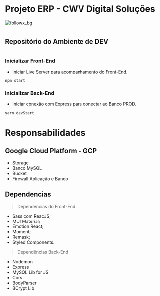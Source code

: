 # Projeto ERP - CWV Digital Soluções 

<img src="https://i.ibb.co/2hwkfdk/cover.png" alt="followx_bg" border="0" align="center">

#

## Repositório do Ambiente de DEV

#

### Inicializar Front-End

* Iniciar Live Server para acompanhamento do Front-End.

```
npm start
```

### Inicializar Back-End

* Iniciar conexão com Express para conectar ao Banco PROD.

```
yarn devStart
```

# Responsabilidades

## Google Cloud Platform - GCP

- Storage
- Banco MySQL
- Bucket
- Firewall Aplicação e Banco

## Dependencias

> Dependencias do Front-End

- Sass com ReacJS;
- MUI Material;
- Emotion React;
- Moment;
- Remask;
- Styled Components.

> Dependências Back-End

- Nodemon
- Express
- MySQL Lib for JS
- Cors
- BodyParser
- BCrypt Lib